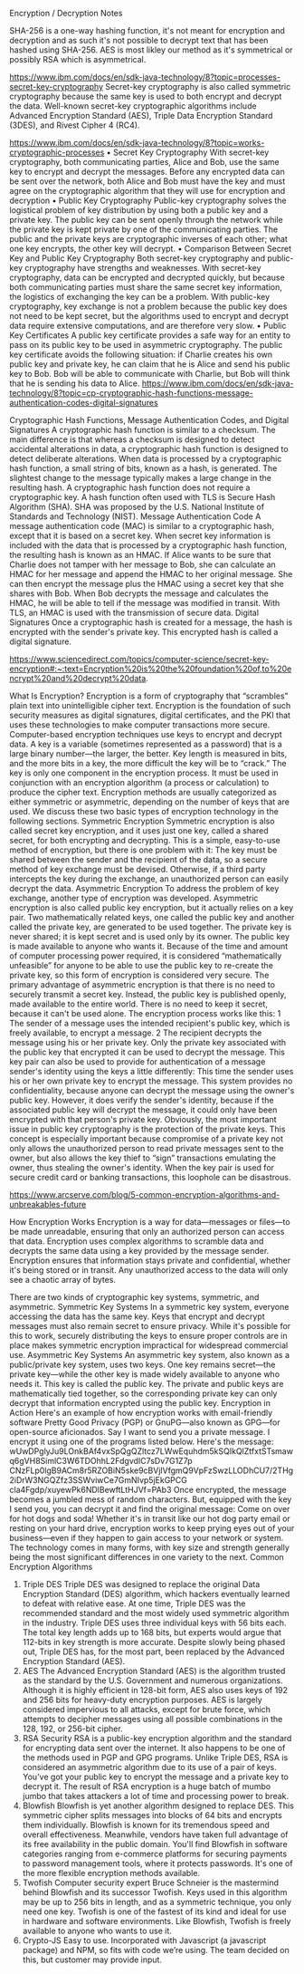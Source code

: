 

Encryption / Decryption Notes

SHA-256 is a one-way hashing function, it's not meant for encryption and decryption and as such it's not possible to decrypt text that has been hashed using SHA-256.
AES is most likley our method as it's symmetrical or possibly RSA which is asymmetrical.


https://www.ibm.com/docs/en/sdk-java-technology/8?topic=processes-secret-key-cryptography
Secret-key cryptography is also called symmetric cryptography because the same key is used to both encrypt and decrypt the data. Well-known secret-key cryptographic algorithms include Advanced Encryption Standard (AES), Triple Data Encryption Standard (3DES), and Rivest Cipher 4 (RC4).

https://www.ibm.com/docs/en/sdk-java-technology/8?topic=works-cryptographic-processes
•	Secret Key Cryptography
With secret-key cryptography, both communicating parties, Alice and Bob, use the same key to encrypt and decrypt the messages. Before any encrypted data can be sent over the network, both Alice and Bob must have the key and must agree on the cryptographic algorithm that they will use for encryption and decryption
•	Public Key Cryptography
Public-key cryptography solves the logistical problem of key distribution by using both a public key and a private key. The public key can be sent openly through the network while the private key is kept private by one of the communicating parties. The public and the private keys are cryptographic inverses of each other; what one key encrypts, the other key will decrypt.
•	Comparison Between Secret Key and Public Key Cryptography
Both secret-key cryptography and public-key cryptography have strengths and weaknesses. With secret-key cryptography, data can be encrypted and decrypted quickly, but because both communicating parties must share the same secret key information, the logistics of exchanging the key can be a problem. With public-key cryptography, key exchange is not a problem because the public key does not need to be kept secret, but the algorithms used to encrypt and decrypt data require extensive computations, and are therefore very slow.
•	Public Key Certificates
A public key certificate provides a safe way for an entity to pass on its public key to be used in asymmetric cryptography. The public key certificate avoids the following situation: if Charlie creates his own public key and private key, he can claim that he is Alice and send his public key to Bob. Bob will be able to communicate with Charlie, but Bob will think that he is sending his data to Alice.
https://www.ibm.com/docs/en/sdk-java-technology/8?topic=cp-cryptographic-hash-functions-message-authentication-codes-digital-signatures

Cryptographic Hash Functions, Message Authentication Codes, and Digital Signatures
A cryptographic hash function is similar to a checksum. The main difference is that whereas a checksum is designed to detect accidental alterations in data, a cryptographic hash function is designed to detect deliberate alterations. When data is processed by a cryptographic hash function, a small string of bits, known as a hash, is generated. The slightest change to the message typically makes a large change in the resulting hash. A cryptographic hash function does not require a cryptographic key. A hash function often used with TLS is Secure Hash Algorithm (SHA). SHA was proposed by the U.S. National Institute of Standards and Technology (NIST).
Message Authentication Code
A message authentication code (MAC) is similar to a cryptographic hash, except that it is based on a secret key. When secret key information is included with the data that is processed by a cryptographic hash function, the resulting hash is known as an HMAC.
If Alice wants to be sure that Charlie does not tamper with her message to Bob, she can calculate an HMAC for her message and append the HMAC to her original message. She can then encrypt the message plus the HMAC using a secret key that she shares with Bob. When Bob decrypts the message and calculates the HMAC, he will be able to tell if the message was modified in transit. With TLS, an HMAC is used with the transmission of secure data.
Digital Signatures
Once a cryptographic hash is created for a message, the hash is encrypted with the sender's private key. This encrypted hash is called a digital signature.

 
https://www.sciencedirect.com/topics/computer-science/secret-key-encryption#:~:text=Encryption%20is%20the%20foundation%20of,to%20encrypt%20and%20decrypt%20data.

What Is Encryption?
Encryption is a form of cryptography that “scrambles” plain text into unintelligible cipher text. Encryption is the foundation of such security measures as digital signatures, digital certificates, and the PKI that uses these technologies to make computer transactions more secure. Computer-based encryption techniques use keys to encrypt and decrypt data. A key is a variable (sometimes represented as a password) that is a large binary number—the larger, the better. Key length is measured in bits, and the more bits in a key, the more difficult the key will be to “crack.”
The key is only one component in the encryption process. It must be used in conjunction with an encryption algorithm (a process or calculation) to produce the cipher text. Encryption methods are usually categorized as either symmetric or asymmetric, depending on the number of keys that are used. We discuss these two basic types of encryption technology in the following sections.
Symmetric Encryption
Symmetric encryption is also called secret key encryption, and it uses just one key, called a shared secret, for both encrypting and decrypting. This is a simple, easy-to-use method of encryption, but there is one problem with it: The key must be shared between the sender and the recipient of the data, so a secure method of key exchange must be devised. Otherwise, if a third party intercepts the key during the exchange, an unauthorized person can easily decrypt the data.
Asymmetric Encryption
To address the problem of key exchange, another type of encryption was developed. Asymmetric encryption is also called public key encryption, but it actually relies on a key pair. Two mathematically related keys, one called the public key and another called the private key, are generated to be used together. The private key is never shared; it is kept secret and is used only by its owner. The public key is made available to anyone who wants it. Because of the time and amount of computer processing power required, it is considered “mathematically unfeasible” for anyone to be able to use the public key to re-create the private key, so this form of encryption is considered very secure.
The primary advantage of asymmetric encryption is that there is no need to securely transmit a secret key. Instead, the public key is published openly, made available to the entire world. There is no need to keep it secret, because it can't be used alone. The encryption process works like this:
1
The sender of a message uses the intended recipient's public key, which is freely available, to encrypt a message.
2
The recipient decrypts the message using his or her private key. Only the private key associated with the public key that encrypted it can be used to decrypt the message.
This key pair can also be used to provide for authentication of a message sender's identity using the keys a little differently: This time the sender uses his or her own private key to encrypt the message. This system provides no confidentiality, because anyone can decrypt the message using the owner's public key. However, it does verify the sender's identity, because if the associated public key will decrypt the message, it could only have been encrypted with that person's private key.
Obviously, the most important issue in public key cryptography is the protection of the private keys. This concept is especially important because compromise of a private key not only allows the unauthorized person to read private messages sent to the owner, but also allows the key thief to “sign” transactions emulating the owner, thus stealing the owner's identity. When the key pair is used for secure credit card or banking transactions, this loophole can be disastrous.


 
https://www.arcserve.com/blog/5-common-encryption-algorithms-and-unbreakables-future

How Encryption Works
Encryption is a way for data—messages or files—to be made unreadable, ensuring that only an authorized person can access that data. Encryption uses complex algorithms to scramble data and decrypts the same data using a key provided by the message sender. Encryption ensures that information stays private and confidential, whether it's being stored or in transit. Any unauthorized access to the data will only see a chaotic array of bytes.

There are two kinds of cryptographic key systems, symmetric, and asymmetric. 
Symmetric Key Systems
In a symmetric key system, everyone accessing the data has the same key. Keys that encrypt and decrypt messages must also remain secret to ensure privacy. While it's possible for this to work, securely distributing the keys to ensure proper controls are in place makes symmetric encryption impractical for widespread commercial use.
Asymmetric Key Systems
An asymmetric key system, also known as a public/private key system, uses two keys. One key remains secret—the private key—while the other key is made widely available to anyone who needs it. This key is called the public key. The private and public keys are mathematically tied together, so the corresponding private key can only decrypt that information encrypted using the public key.
Encryption in Action
Here's an example of how encryption works with email-friendly software Pretty Good Privacy (PGP) or GnuPG—also known as GPG—for open-source aficionados. Say I want to send you a private message. I encrypt it using one of the programs listed below.
Here's the message:
wUwDPglyJu9LOnkBAf4vxSpQgQZltcz7LWwEquhdm5kSQIkQlZtfxtSTsmawq6gVH8SimlC3W6TDOhhL2FdgvdIC7sDv7G1Z7p
CNzFLp0lgB9ACm8r5RZOBiN5ske9cBVjlVfgmQ9VpFzSwzLLODhCU7/2THg2iDrW3NGQZfz3SSWviwCe7GmNIvp5jEkGPCG
cla4Fgdp/xuyewPk6NDlBewftLtHJVf=PAb3
Once encrypted, the message becomes a jumbled mess of random characters. But, equipped with the key I send you, you can decrypt it and find the original message:
Come on over for hot dogs and soda!
Whether it's in transit like our hot dog party email or resting on your hard drive, encryption works to keep prying eyes out of your business—even if they happen to gain access to your network or system. 
The technology comes in many forms, with key size and strength generally being the most significant differences in one variety to the next.
Common Encryption Algorithms
1. Triple DES
Triple DES was designed to replace the original Data Encryption Standard (DES) algorithm, which hackers eventually learned to defeat with relative ease. At one time, Triple DES was the recommended standard and the most widely used symmetric algorithm in the industry.
Triple DES uses three individual keys with 56 bits each. The total key length adds up to 168 bits, but experts would argue that 112-bits in key strength is more accurate. Despite slowly being phased out, Triple DES has, for the most part, been replaced by the Advanced Encryption Standard (AES).
2. AES
The Advanced Encryption Standard (AES) is the algorithm trusted as the standard by the U.S. Government and numerous organizations. Although it is highly efficient in 128-bit form, AES also uses keys of 192 and 256 bits for heavy-duty encryption purposes.
AES is largely considered impervious to all attacks, except for brute force, which attempts to decipher messages using all possible combinations in the 128, 192, or 256-bit cipher.
3. RSA Security
RSA is a public-key encryption algorithm and the standard for encrypting data sent over the internet. It also happens to be one of the methods used in PGP and GPG programs. Unlike Triple DES, RSA is considered an asymmetric algorithm due to its use of a pair of keys. You've got your public key to encrypt the message and a private key to decrypt it. The result of RSA encryption is a huge batch of mumbo jumbo that takes attackers a lot of time and processing power to break.
4. Blowfish
Blowfish is yet another algorithm designed to replace DES. This symmetric cipher splits messages into blocks of 64 bits and encrypts them individually. Blowfish is known for its tremendous speed and overall effectiveness. Meanwhile, vendors have taken full advantage of its free availability in the public domain. You'll find Blowfish in software categories ranging from e-commerce platforms for securing payments to password management tools, where it protects passwords. It's one of the more flexible encryption methods available.
5. Twofish
Computer security expert Bruce Schneier is the mastermind behind Blowfish and its successor Twofish. Keys used in this algorithm may be up to 256 bits in length, and as a symmetric technique, you only need one key. Twofish is one of the fastest of its kind and ideal for use in hardware and software environments. Like Blowfish, Twofish is freely available to anyone who wants to use it.
6. Crypto-JS
Easy to use.  Incorporated with Javascript (a javascript package) and NPM, so fits with code we’re using.  The team decided on this, but customer may provide input.

